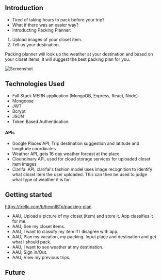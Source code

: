 ## Introduction

- Tired of taking hours to pack before your trip?
- What if there was an easier way?
- Introducting Packing Planner:

1. Upload images of your closet item.
2. Tell us your destination.

Packing planner will look up the weather at your destination and based on your closet items, it will suggest the best packing plan for you.

![Screenshot](./src/images/Screenshot.png)


## Technologies Used

- Full Stack MERN application (MongoDB, Express, React, Node)
- Mongoose
- JWT
- Bcrypt
- JSON
- Token Based Authentication


#### APIs
- Google Places API, Trip destination suggestion and latitude and longitude coordinates
- Weather API, gets 16 day weather forcast at the place
- Cloundinary API, used for cloud storage services for uploaded closet item images
- Clarifai API, clarifai's fashion model uses image recognition to identify what closet item the user uploaded. This can then be used to judge what type of weather it is for.

## Getting started

https://trello.com/b/hevnIBTq/packing-plan

- AAU, Upload a picture of my closet (item) and store it. App classifies it for me.
- AAU, See my closet items.
- AAU, I want to classify my item if I disagree with app.
- AAU, Plan my vacation, my packing. Input place and destination and get what I should pack.
- AAU, I want to see weather at my destination.
- AAU, Sign In/Out.
- AAU, View my previous trips.



## Future

